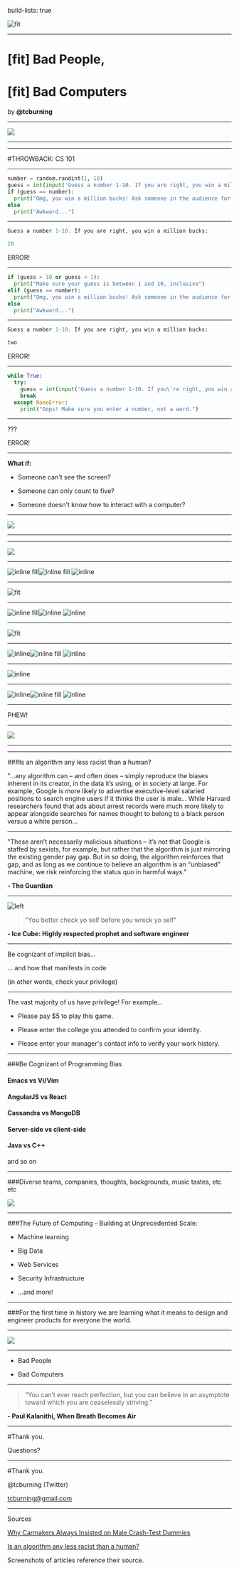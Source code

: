 build-lists: true

![fit](img/codemotion.png)

---

# [fit] Bad People, 

# [fit] Bad Computers

by __@tcburning__

---

![](img/me.jpg)

---

---

#THROWBACK: CS 101

---

```python
number = random.randint(1, 10)
guess = int(input('Guess a number 1-10. If you are right, you win a million bucks: '))
if (guess == number):
  print("Omg, you win a million bucks! Ask someone in the audience for it.")
else
  print("Awkward...")
```

---

```python
Guess a number 1-10. If you are right, you win a million bucks: 
```

```python
20
```

ERROR!

---

```python
if (guess > 10 or guess < 1):
  print("Make sure your guess is between 1 and 10, inclusive")
elif (guess == number):
  print("Omg, you win a million bucks! Ask someone in the audience for it.")
else
  print("Awkward...")
```

---

```python
Guess a number 1-10. If you are right, you win a million bucks:
```

```python
two
```

ERROR!

---

```python
while True:
  try:
    guess = int(input('Guess a number 1-10. If you\'re right, you win a million bucks: '))
    break
  except NameError:
    print("Oops! Make sure you enter a number, not a word.")
```

---

???

ERROR!

---

__What if:__

- Someone can't see the screen?

- Someone can only count to five?

- Someone doesn't know how to interact with a computer?

---

![](img/stress.gif)

---

---

![](img/taygood.png)

---

![inline fill](img/taybad1.png)![inline fill](img/taybad2.png)
![inline](img/taybad3.png)

---

![fit](img/googlegood.png)

---

![inline fill](img/googlebad1.png)![inline](img/googlebad2.png)
![inline](img/googlebad3.png)

---

![fit](img/youtube.png)

---

![inline](img/youtube1.png)![inline fill](img/youtube2.png)
![inline](img/youtube3.png)

---

![inline](img/vrgood1.png)

---

![inline](img/vr1.png)![inline fill](img/vr2.png)
![inline](img/vr3.png)

---

PHEW!

---

![](img/sleepybaby.gif)

---

---

###Is an algorithm any less racist than a human?

"...any algorithm can – and often does – simply reproduce the biases inherent in its creator, in the data it’s using, or in society at large. For example, Google is more likely to advertise executive-level salaried positions to search engine users if it thinks the user is male... While Harvard researchers found that ads about arrest records were much more likely to appear alongside searches for names thought to belong to a black person versus a white person...

---

"These aren’t necessarily malicious situations – it’s not that Google is staffed by sexists, for example, but rather that the algorithm is just mirroring the existing gender pay gap. But in so doing, the algorithm reinforces that gap, and as long as we continue to believe an algorithm is an “unbiased” machine, we risk reinforcing the status quo in harmful ways." 

__- The Guardian__

---

![left](img/icecube.gif)

> "You better check yo self before you wreck yo self"

__- Ice Cube: Highly respected prophet and software engineer__

---

Be cognizant of implicit bias...

... and how that manifests in code

(in other words, check your privilege)

---

The vast majority of us have privilege! For example...

- Please pay $5 to play this game.

- Please enter the college you attended to confirm your identity.

- Please enter your manager's contact info to verify your work history.

---

###Be Cognizant of Programming Bias

#### Emacs vs Vi/Vim

#### AngularJS vs React

#### Cassandra vs MongoDB

#### Server-side vs client-side

#### Java vs C++

and so on

---

###Diverse teams, companies, thoughts, backgrounds, music tastes, etc etc

![](img/emoji.jpg)

---

###The Future of Computing - Building at Unprecedented Scale:

- Machine learning

- Big Data

- Web Services

- Security Infrastructure

- ...and more!

---

###For the first time in history we are learning what it means to design and engineer products for everyone the world.

---

![](img/stress.gif)

---

- Bad People

- Bad Computers

---

> “You can’t ever reach perfection, but you can believe in an asymptote toward which you are ceaselessly striving.” 

__- Paul Kalanithi, When Breath Becomes Air__

---

#Thank you.

Questions?

---

#Thank you.

@tcburning (Twitter)

tcburning@gmail.com

---

Sources

[Why Carmakers Always Insisted on Male Crash-Test Dummies](https://www.bloomberg.com/view/articles/2012-08-22/why-carmakers-always-insisted-on-male-crash-test-dummies)

[Is an algorithm any less racist than a human?](https://www.theguardian.com/technology/2016/aug/03/algorithm-racist-human-employers-work)

Screenshots of articles reference their source.
